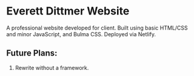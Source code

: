 # Everett Dittmer Website

A professional website developed for client. Built using basic HTML/CSS and minor JavaScript, and Bulma CSS. Deployed via Netlify.

## Future Plans:

1. Rewrite without a framework.

